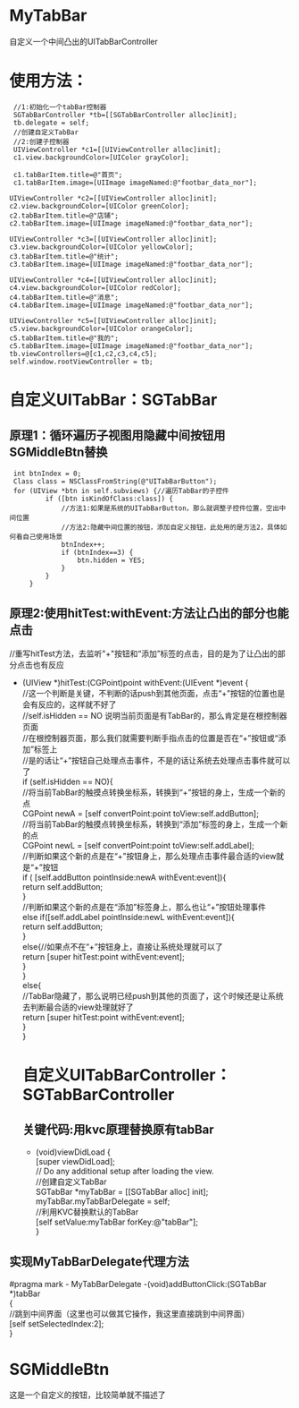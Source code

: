 # MyTabBar
自定义一个中间凸出的UITabBarController

# 使用方法：
     //1:初始化一个tabBar控制器
     SGTabBarController *tb=[[SGTabBarController alloc]init];
     tb.delegate = self;
     //创建自定义TabBar
     //2:创建子控制器
     UIViewController *c1=[[UIViewController alloc]init];
     c1.view.backgroundColor=[UIColor grayColor];

     c1.tabBarItem.title=@"首页";
     c1.tabBarItem.image=[UIImage imageNamed:@"footbar_data_nor"];
    
    UIViewController *c2=[[UIViewController alloc]init];
    c2.view.backgroundColor=[UIColor greenColor];
    c2.tabBarItem.title=@"店铺";
    c2.tabBarItem.image=[UIImage imageNamed:@"footbar_data_nor"];
    
    UIViewController *c3=[[UIViewController alloc]init];
    c3.view.backgroundColor=[UIColor yellowColor];
    c3.tabBarItem.title=@"统计";
    c3.tabBarItem.image=[UIImage imageNamed:@"footbar_data_nor"];
    
    UIViewController *c4=[[UIViewController alloc]init];
    c4.view.backgroundColor=[UIColor redColor];
    c4.tabBarItem.title=@"消息";
    c4.tabBarItem.image=[UIImage imageNamed:@"footbar_data_nor"];
    
    UIViewController *c5=[[UIViewController alloc]init];
    c5.view.backgroundColor=[UIColor orangeColor];
    c5.tabBarItem.title=@"我的";
    c5.tabBarItem.image=[UIImage imageNamed:@"footbar_data_nor"];
    tb.viewControllers=@[c1,c2,c3,c4,c5];
    self.window.rootViewController = tb;
   
 # 自定义UITabBar：SGTabBar
 ## 原理1：循环遍历子视图用隐藏中间按钮用SGMiddleBtn替换
     int btnIndex = 0;
     Class class = NSClassFromString(@"UITabBarButton");
     for (UIView *btn in self.subviews) {//遍历TabBar的子控件
             if ([btn isKindOfClass:class]) {
                 //方法1:如果是系统的UITabBarButton，那么就调整子控件位置，空出中间位置
                 //方法2:隐藏中间位置的按钮，添加自定义按钮，此处用的是方法2，具体如何看自己使用场景
                 btnIndex++;
                 if (btnIndex==3) {
                     btn.hidden = YES;
                 }
             }
         } 
 ## 原理2:使用hitTest:withEvent:方法让凸出的部分也能点击
   //重写hitTest方法，去监听"+"按钮和“添加”标签的点击，目的是为了让凸出的部分点击也有反应<br/>
- (UIView *)hitTest:(CGPoint)point withEvent:(UIEvent *)event {<br/>
    //这一个判断是关键，不判断的话push到其他页面，点击“+”按钮的位置也是会有反应的，这样就不好了<br/>
    //self.isHidden == NO 说明当前页面是有TabBar的，那么肯定是在根控制器页面<br/>
    //在根控制器页面，那么我们就需要判断手指点击的位置是否在“+”按钮或“添加”标签上<br/>
    //是的话让“+”按钮自己处理点击事件，不是的话让系统去处理点击事件就可以了<br/>
     if (self.isHidden == NO){<br/>
             //将当前TabBar的触摸点转换坐标系，转换到“+”按钮的身上，生成一个新的点<br/>
            CGPoint newA = [self convertPoint:point toView:self.addButton];<br/>
             //将当前TabBar的触摸点转换坐标系，转换到“添加”标签的身上，生成一个新的点<br/>
             CGPoint newL = [self convertPoint:point toView:self.addLabel];<br/>
             //判断如果这个新的点是在“+”按钮身上，那么处理点击事件最合适的view就是“+”按钮<br/>
             if ( [self.addButton pointInside:newA withEvent:event]){<br/>
                     return self.addButton;<br/>
                 }<br/>
             //判断如果这个新的点是在“添加”标签身上，那么也让“+”按钮处理事件<br/>
             else if([self.addLabel pointInside:newL withEvent:event]){<br/>
                     return self.addButton;<br/>
                 }<br/>
             else{//如果点不在“+”按钮身上，直接让系统处理就可以了<br/>
                     return [super hitTest:point withEvent:event];<br/>
                 }<br/>
             }<br/>
     else{<br/>
         //TabBar隐藏了，那么说明已经push到其他的页面了，这个时候还是让系统去判断最合适的view处理就好了<br/>
         return [super hitTest:point withEvent:event];<br/>
     }<br/>
}
  
  # 自定义UITabBarController：SGTabBarController
  
  ## 关键代码:用kvc原理替换原有tabBar
  
  - (void)viewDidLoad {<br/>
         [super viewDidLoad];<br/>
         // Do any additional setup after loading the view.<br/>
    //创建自定义TabBar<br/>
    SGTabBar *myTabBar = [[SGTabBar alloc] init];<br/>
    myTabBar.myTabBarDelegate = self;<br/>
    //利用KVC替换默认的TabBar<br/>
    [self setValue:myTabBar forKey:@"tabBar"];<br/>
}

## 实现MyTabBarDelegate代理方法

 #pragma mark - MyTabBarDelegate
 -(void)addButtonClick:(SGTabBar *)tabBar<br/>
 {<br/>
     //跳到中间界面（这里也可以做其它操作，我这里直接跳到中间界面）<br/>
     [self setSelectedIndex:2];<br/>
 }<br/>
 
 
 # SGMiddleBtn
 这是一个自定义的按钮，比较简单就不描述了
  
    
    
